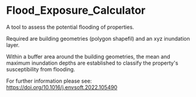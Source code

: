 # Flood_Exposure_Calculator
A tool to assess the potential flooding of properties.

Required are building geometries (polygon shapefil) and an xyz inundation layer.

Within a buffer area around the building geometries, the mean and maximum inundation depths are established to classify the property's susceptibility from flooding. 

For further information please see: https://doi.org/10.1016/j.envsoft.2022.105490
